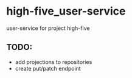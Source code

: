 # high-five_user-service

user-service for project high-five


## TODO:
- add projections to repositories
- create put/patch endpoint